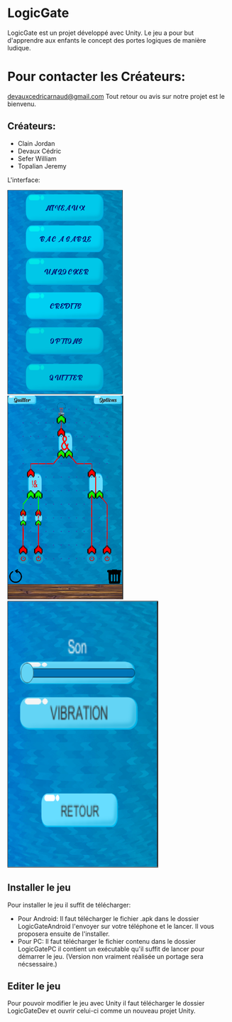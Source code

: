 # LogicGate
LogicGate est un projet développé avec Unity. Le jeu a pour but d'apprendre aux enfants 
le concept des portes logiques de manière ludique.

# Pour contacter les Créateurs: 
devauxcedricarnaud@gmail.com
Tout retour ou avis sur notre projet est le bienvenu.

## Créateurs:
* Clain Jordan
* Devaux Cédric
* Sefer William
* Topalian Jeremy

L'interface:

![](./Screenshot/menu.png)
![](./Screenshot/jeu.PNG)
![](./Screenshot/options.PNG)
   
## Installer le jeu
Pour installer le jeu il suffit de télécharger:
* Pour Android: Il faut télécharger le fichier .apk dans le dossier LogicGateAndroid l'envoyer sur votre téléphone et le lancer. Il vous proposera ensuite de l'installer.
* Pour PC: Il faut télécharger le fichier contenu dans le dossier LogicGatePC il contient un exécutable qu'il suffit de lancer pour démarrer le jeu. (Version non vraiment réalisée un portage sera nécsessaire.)

## Editer le jeu
Pour pouvoir modifier le jeu avec Unity il faut télécharger le dossier LogicGateDev et ouvrir celui-ci comme un nouveau projet Unity.
